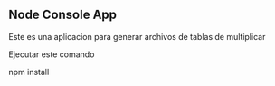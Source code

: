 ## Node Console App

Este es una aplicacion para generar archivos de tablas de multiplicar

Ejecutar este comando


npm install
